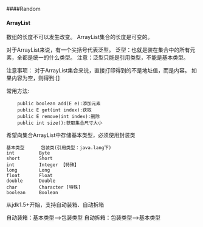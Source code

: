 ####Random


#### ArrayList 
数组的长度不可以发生改变。
ArrayList集合的长度是可变的。

对于ArrayList来说，有一个尖括号<E>代表泛型。
泛型：也就是装在集合中的所有元素，全都是统一的什么类型。
注意：泛型只能是引用类型，不能是基本类型。

注意事项：
对于ArrayList集合来说，直接打印得到的不是地址值，而是内容。
如果内容为空，则得到:[]

常用方法:
```
    public boolean add(E e):添加元素
    public E get(int index):获取
    public E remove(int index):删除
    public int size():获取集合尺寸大小

```

希望向集合ArrayList中存储基本类型，必须使用封装类
```
基本类型      包装类(引用类型：java.lang下)
int         Byte
short       Short
int         Integer 【特殊】
long        Long
float       Float
double      Double
char        Character [特殊]
boolean     Boolean
```
从jdk1.5+开始，支持自动装箱、自动拆箱

自动装箱：基本类型-->包装类型
自动拆箱：包装类型-->基本类型

